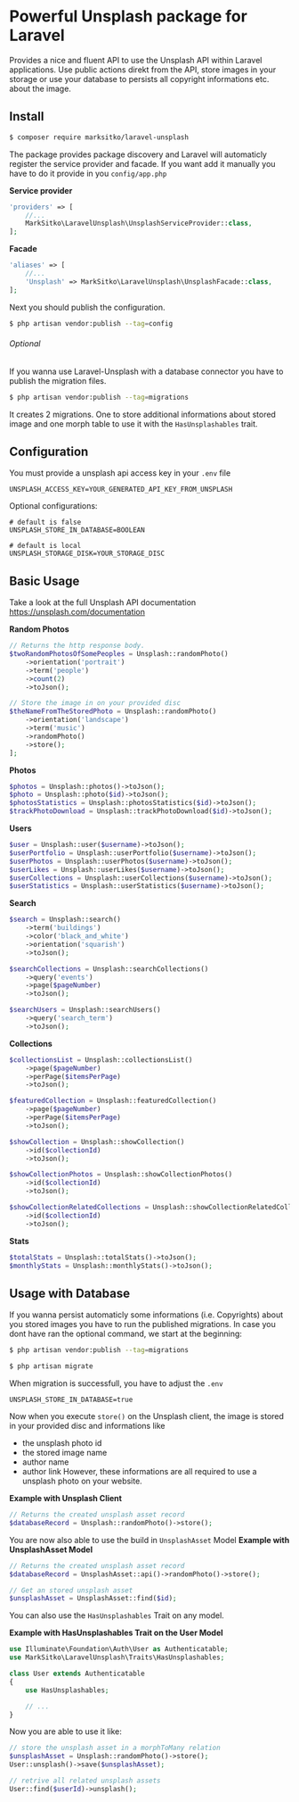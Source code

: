 # Powerful Unsplash package for Laravel

Provides a nice and fluent API to use the Unsplash API within Laravel applications. Use public actions direkt from the API, store images in your storage or use your database to persists all copyright informations etc. about the image. 

## Install

``` bash
$ composer require marksitko/laravel-unsplash
```

The package provides package discovery and Laravel will automaticly register the service provider and facade. If you want add it manually you have to do it provide in you `config/app.php`

**Service provider**
``` php 
'providers' => [
    //...
    MarkSitko\LaravelUnsplash\UnsplashServiceProvider::class,
];
```

**Facade**
``` php 
'aliases' => [
    //...
    'Unsplash' => MarkSitko\LaravelUnsplash\UnsplashFacade::class,
];
```

Next you should publish the configuration.
``` bash
$ php artisan vendor:publish --tag=config
```

###### Optional
If you wanna use Laravel-Unsplash with a database connector you have to publish the migration files.
``` bash
$ php artisan vendor:publish --tag=migrations
```
It creates 2 migrations. One to store additional informations about stored image and one morph table to use it with the `HasUnsplashables` trait. 

## Configuration
You must provide a unsplash api access key in your `.env` file
```
UNSPLASH_ACCESS_KEY=YOUR_GENERATED_API_KEY_FROM_UNSPLASH
```

Optional configurations:
```
# default is false
UNSPLASH_STORE_IN_DATABASE=BOOLEAN

# default is local
UNSPLASH_STORAGE_DISK=YOUR_STORAGE_DISC
```


## Basic Usage

Take a look at the full Unsplash API documentation https://unsplash.com/documentation

**Random Photos**
``` php 
// Returns the http response body.
$twoRandomPhotosOfSomePeoples = Unsplash::randomPhoto()
    ->orientation('portrait')
    ->term('people')
    ->count(2)
    ->toJson();

// Store the image in on your provided disc
$theNameFromTheStoredPhoto = Unsplash::randomPhoto()
    ->orientation('landscape')
    ->term('music')
    ->randomPhoto()
    ->store();
];
```

**Photos**
``` php 
$photos = Unsplash::photos()->toJson();
$photo = Unsplash::photo($id)->toJson();
$photosStatistics = Unsplash::photosStatistics($id)->toJson();
$trackPhotoDownload = Unsplash::trackPhotoDownload($id)->toJson();
```

**Users**
``` php 
$user = Unsplash::user($username)->toJson();
$userPortfolio = Unsplash::userPortfolio($username)->toJson();
$userPhotos = Unsplash::userPhotos($username)->toJson();
$userLikes = Unsplash::userLikes($username)->toJson();
$userCollections = Unsplash::userCollections($username)->toJson();
$userStatistics = Unsplash::userStatistics($username)->toJson();
```

**Search**
``` php 
$search = Unsplash::search()
    ->term('buildings')
    ->color('black_and_white')
    ->orientation('squarish')
    ->toJson();

$searchCollections = Unsplash::searchCollections()
    ->query('events')
    ->page($pageNumber)
    ->toJson();

$searchUsers = Unsplash::searchUsers()
    ->query('search_term')
    ->toJson();
```

**Collections**
``` php 
$collectionsList = Unsplash::collectionsList()
    ->page($pageNumber)
    ->perPage($itemsPerPage)
    ->toJson();

$featuredCollection = Unsplash::featuredCollection()
    ->page($pageNumber)
    ->perPage($itemsPerPage)
    ->toJson();

$showCollection = Unsplash::showCollection()
    ->id($collectionId)
    ->toJson();

$showCollectionPhotos = Unsplash::showCollectionPhotos()
    ->id($collectionId)
    ->toJson();

$showCollectionRelatedCollections = Unsplash::showCollectionRelatedCollections()
    ->id($collectionId)
    ->toJson();
```

**Stats**
``` php 
$totalStats = Unsplash::totalStats()->toJson();
$monthlyStats = Unsplash::monthlyStats()->toJson();
```

## Usage with Database

If you wanna persist automaticly some informations (i.e. Copyrights) about you stored images you have to run the published migrations. In case you dont have ran the optional command, we start at the beginning:

``` bash
$ php artisan vendor:publish --tag=migrations
```

``` bash
$ php artisan migrate
```

When migration is successfull, you have to adjust the `.env`
```
UNSPLASH_STORE_IN_DATABASE=true
```

Now when you execute `store()` on the Unsplash client, the image is stored in your provided disc and informations like 
- the unsplash photo id
- the stored image name
- author name
- author link
However, these informations are all required to use a unsplash photo on your website.

**Example with Unsplash Client**
``` php 
// Returns the created unsplash asset record
$databaseRecord = Unsplash::randomPhoto()->store();
```

You are now also able to use the build in `UnsplashAsset` Model
**Example with UnsplashAsset Model**
``` php 
// Returns the created unsplash asset record
$databaseRecord = UnsplashAsset::api()->randomPhoto()->store();

// Get an stored unsplash asset
$unsplashAsset = UnsplashAsset::find($id);
```

You can also use the `HasUnsplashables` Trait on any model.

**Example with HasUnsplashables Trait on the User Model**
``` php 
use Illuminate\Foundation\Auth\User as Authenticatable;
use MarkSitko\LaravelUnsplash\Traits\HasUnsplashables;

class User extends Authenticatable
{
    use HasUnsplashables;

    // ...
}
```

Now you are able to use it like:
``` php 
// store the unsplash asset in a morphToMany relation
$unsplashAsset = Unsplash::randomPhoto()->store();
User::unsplash()->save($unsplashAsset);

// retrive all related unsplash assets
User::find($userId)->unsplash();
```
